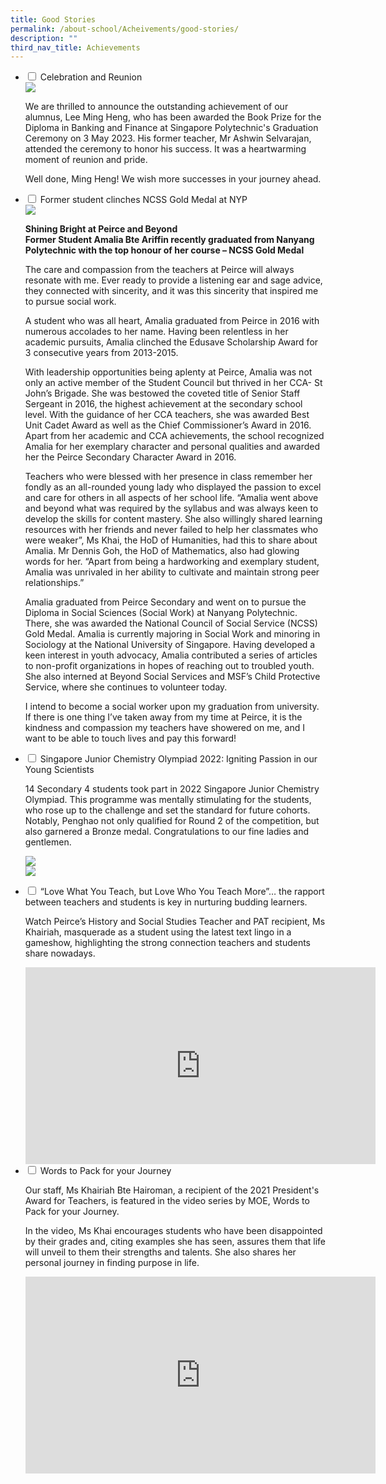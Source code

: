 ```yaml
---
title: Good Stories
permalink: /about-school/Acheivements/good-stories/
description: ""
third_nav_title: Achievements
---
```

<ul class="jekyllcodex_accordion">
<li>
    <input type="checkbox" id="accordion1">
    <label for="accordion1">Celebration and Reunion</label>
<div>
	
<img src="/images/lee%20ming%20heng.JPG">
	
<p>We are thrilled to announce the outstanding achievement of our alumnus, Lee Ming Heng, who has been awarded the Book Prize for the Diploma in Banking and Finance at Singapore Polytechnic's Graduation Ceremony on 3 May 2023. His former teacher, Mr Ashwin Selvarajan, attended the ceremony to honor his success. It was a heartwarming moment of reunion and pride.
	</p>
<p>Well done, Ming Heng! We wish more successes in your journey ahead.
</p>

</div>
</li>
	
<li>
    <input type="checkbox" id="accordion2">
    <label for="accordion2">Former student clinches NCSS Gold Medal at NYP</label>
<div>

<img src="/images/Peirce-Sec-Amalia-Bte-Ariffin-scaled.jpg">
<p>
<b>Shining Bright at Peirce and Beyond
<br>
Former Student Amalia Bte Ariffin recently graduated from Nanyang Polytechnic with the top honour of her course – NCSS Gold Medal</b>
	</p>
	<p>
The care and compassion from the teachers at Peirce will always resonate with me. Ever ready to provide a listening ear and sage advice, they connected with sincerity, and it was this sincerity that inspired me to pursue social work.
</p>	
	<p>
A student who was all heart, Amalia graduated from Peirce in 2016 with numerous accolades to her name. Having been relentless in her academic pursuits, Amalia clinched the Edusave Scholarship Award for 3 consecutive years from 2013-2015.
</p>	
	<p>
With leadership opportunities being aplenty at Peirce, Amalia was not only an active member of the Student Council but thrived in her CCA- St John’s Brigade. She was bestowed the coveted title of Senior Staff Sergeant in 2016, the highest achievement at the secondary school level. With the guidance of her CCA teachers, she was awarded Best Unit Cadet Award as well as the Chief Commissioner’s Award in 2016. Apart from her academic and CCA achievements, the school recognized Amalia for her exemplary character and personal qualities and awarded her the Peirce Secondary Character Award in 2016.
</p>	
	<p>
Teachers who were blessed with her presence in class remember her fondly as an all-rounded young lady who displayed the passion to excel and care for others in all aspects of her school life. “Amalia went above and beyond what was required by the syllabus and was always keen to develop the skills for content mastery. She also willingly shared learning resources with her friends and never failed to help her classmates who were weaker”, Ms Khai, the HoD of Humanities, had this to share about Amalia. Mr Dennis Goh, the HoD of Mathematics, also had glowing words for her. “Apart from being a hardworking and exemplary student, Amalia was unrivaled in her ability to cultivate and maintain strong peer relationships.”
</p>	
	<p>
Amalia graduated from Peirce Secondary and went on to pursue the Diploma in Social Sciences (Social Work) at Nanyang Polytechnic. There, she was awarded the National Council of Social Service (NCSS) Gold Medal. Amalia is currently majoring in Social Work and minoring in Sociology at the National University of Singapore. Having developed a keen interest in youth advocacy, Amalia contributed a series of articles to non-profit organizations in hopes of reaching out to troubled youth. She also interned at Beyond Social Services and MSF’s Child Protective Service, where she continues to volunteer today.
</p>	
	<p>
I intend to become a social worker upon my graduation from university. If there is one thing I’ve taken away from my time at Peirce, it is the kindness and compassion my teachers have showered on me, and I want to be able to touch lives and pay this forward!
</p>	
</div>
</li>
	
<li>
    <input type="checkbox" id="accordion3">
    <label for="accordion3">Singapore Junior Chemistry Olympiad 2022: Igniting Passion in our Young Scientists</label>
<div>
      <p>14 Secondary 4 students took part in 2022 Singapore Junior Chemistry Olympiad. This programme was mentally stimulating for the students, who rose up to the challenge and set the standard for future cohorts. Notably, Penghao not only qualified for Round 2 of the competition, but also garnered a Bronze medal. Congratulations to our fine ladies and gentlemen.</p>
	 <p><img src="/images/Singapore-Junior-Chemistry-Olympiad-2022-Certificate-Presentation-1536x1152.jpg"><br><img src="/images/Singapore-Junior-Chemistry-Olympiad-2022-Participants-Actual-Day-1536x1152.jpg">
    </p>
</div>
</li>
	
<li>
    <input type="checkbox" id="accordion4">
    <label for="accordion4">“Love What You Teach, but Love Who You Teach More”… the rapport between teachers and students is key in nurturing budding learners.</label>
<div>
      <p>Watch Peirce’s History and Social Studies Teacher and PAT recipient, Ms Khairiah, masquerade as a student using the latest text lingo in a gameshow, highlighting the strong connection teachers and students share nowadays.</p>

<iframe allowfullscreen="" allow="accelerometer; autoplay; clipboard-write; encrypted-media; gyroscope; picture-in-picture; web-share" frameborder="0" title="YouTube video player" src="https://www.youtube.com/embed/6hfpTcD7c3U" height="315" width="560"></iframe>	
</div>
</li>
	
<li>
    <input type="checkbox" id="accordion5">
    <label for="accordion5">Words to Pack for your Journey</label>
<div>
      <p>Our staff, Ms Khairiah Bte Hairoman, a recipient of the 2021 President's Award for Teachers, is featured in the video series by MOE, Words to Pack for your Journey. </p>
	<p>In the video, Ms Khai encourages students who have been disappointed by their grades and, citing examples she has seen, assures them that life will unveil to them their strengths and talents. She also shares her personal journey in finding purpose in life.</p>
	
<iframe allowfullscreen="" allow="accelerometer; autoplay; clipboard-write; encrypted-media; gyroscope; picture-in-picture; web-share" frameborder="0" title="YouTube video player" src="https://www.youtube.com/embed/wmfviwtDRLA" height="315" width="560"></iframe>

</div>
</li>	

</ul>